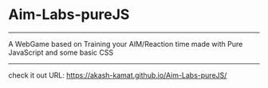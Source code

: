# Aim-Labs-pureJS
-----------------------
A WebGame based on Training your AIM/Reaction time made with Pure JavaScript and some basic CSS
************************************************************************************************

check it out URL: https://akash-kamat.github.io/Aim-Labs-pureJS/
